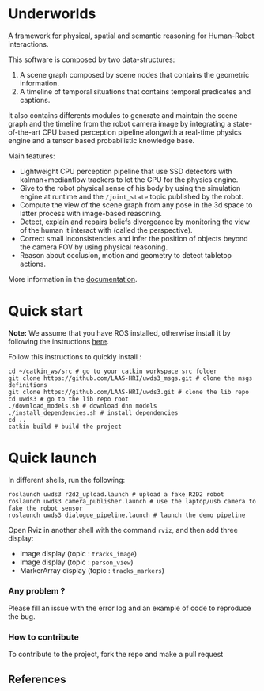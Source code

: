 
# Underworlds
A framework for physical, spatial and semantic reasoning for Human-Robot interactions.

This software is composed by two data-structures:
  1. A scene graph composed by scene nodes that contains the geometric information.
  2. A timeline of temporal situations that contains temporal predicates and captions.

It also contains differents modules to generate and maintain the scene graph and the timeline from the robot camera image by integrating a state-of-the-art CPU based perception pipeline alongwith a real-time physics engine and a tensor based probabilistic knowledge base.

Main features:
 * Lightweight CPU perception pipeline that use SSD detectors with kalman+medianflow trackers to let the GPU for the physics engine.
 * Give to the robot physical sense of his body by using the simulation engine at runtime and the `/joint_state` topic published by the robot.
 * Compute the view of the scene graph from any pose in the 3d space to latter process with image-based reasoning.
 * Detect, explain and repairs beliefs divergeance by monitoring the view of the human it interact with (called the perspective).
 * Correct small inconsistencies and infer the position of objects beyond the camera FOV by using physical reasoning.
 * Reason about occlusion, motion and geometry to detect tabletop actions.


More information in the [documentation](https://github.com/LAAS-HRI/uwds3/wiki).

# Quick start
**Note:** We assume that you have ROS installed, otherwise install it by following the instructions [here](https://wiki.ros.org/ROS/Installation).

Follow this instructions to quickly install :
```shell
cd ~/catkin_ws/src # go to your catkin workspace src folder
git clone https://github.com/LAAS-HRI/uwds3_msgs.git # clone the msgs definitions
git clone https://github.com/LAAS-HRI/uwds3.git # clone the lib repo
cd uwds3 # go to the lib repo root
./download_models.sh # download dnn models
./install_dependencies.sh # install dependencies
cd ..
catkin build # build the project
```

# Quick launch

In different shells, run the following:
```shell
roslaunch uwds3 r2d2_upload.launch # upload a fake R2D2 robot
roslaunch uwds3 camera_publisher.launch # use the laptop/usb camera to fake the robot sensor
roslaunch uwds3 dialogue_pipeline.launch # launch the demo pipeline
```

Open Rviz in another shell with the command `rviz`, and then add three display:
* Image display (topic : `tracks_image`)
* Image display (topic : `person_view`)
* MarkerArray display (topic : `tracks_markers`)

### Any problem ?

Please fill an issue with the error log and an example of code to reproduce the bug.

### How to contribute

To contribute to the project, fork the repo and make a pull request

## References
